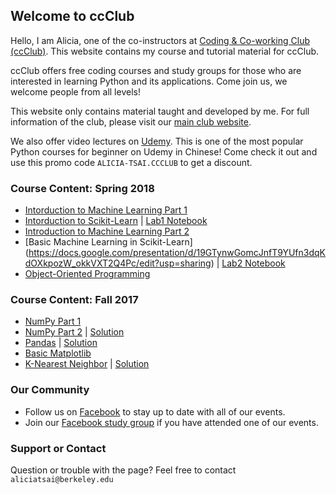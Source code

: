 ## Welcome to ccClub

Hello, I am Alicia, one of the co-instructors at [Coding & Co-working Club (ccClub)](http://www.ccclub.io/home/). This website contains my course and tutorial material for ccClub.

ccClub offers free coding courses and study groups for those who are interested in learning Python and its applications. Come join us, we welcome people from all levels!

This website only contains material taught and developed by me. For full information of the club, please visit our [main club website](http://www.ccclub.io/home/).

We also offer video lectures on [Udemy](https://www.udemy.com/ccclub-python-for-beginners/learn/v4/overview). This is one of the most popular Python courses for beginner on Udemy in Chinese! Come check it out and use this promo code `ALICIA-TSAI.CCCLUB` to get a discount.


### Course Content: Spring 2018
- [Intorduction to Machine Learning Part 1](https://docs.google.com/presentation/d/16E2B-AMawFgMZKgQgIQpQsRn4Qdntxl2HqbnVXlJvmU/edit?usp=sharing)
- [Intorduction to Scikit-Learn](https://docs.google.com/presentation/d/11Jm9NlNcTGdOUOoXrdEElSibEPzoCqkwZIMEX4QNepQ/edit?usp=sharing) \| [Lab1 Notebook](https://github.com/alicia-tsai/ccClub/blob/master/notebooks/Intro_to_Scikit-Learn.ipynb)
- [Introduction to Machine Learning Part 2](https://docs.google.com/presentation/d/1ARMJZCx--3XBp-jZzvMwNYNwxzLaleKx5J7TRbhQz6Y/edit?usp=sharing)
- [Basic Machine Learning in Scikit-Learn] (https://docs.google.com/presentation/d/19GTynwGomcJnfT9YUfn3dqKdOXkpozW_okkVXT2Q4Pc/edit?usp=sharing) \| [Lab2 Notebook](https://github.com/alicia-tsai/ccClub/blob/master/notebooks/Basic_Machine_Learning_With_SKLearn.ipynb)
- [Object-Oriented Programming](https://docs.google.com/presentation/d/1_6iiy1aeynCFbTR5VxFLD6Vh4CV89TAtaV_2dg2wYuQ/edit?usp=sharing)

### Course Content: Fall 2017
- [NumPy Part 1](https://github.com/alicia-tsai/ccClub/blob/master/notebooks/Numpy_01.ipynb)
- [NumPy Part 2](https://github.com/alicia-tsai/ccClub/blob/master/notebooks/NumPy_02.ipynb) \| [Solution](https://github.com/alicia-tsai/ccClub/blob/master/notebooks/NumPy_02_ans.ipynb)
- [Pandas](https://github.com/alicia-tsai/ccClub/blob/master/notebooks/Pandas.ipynb) \| [Solution](https://github.com/alicia-tsai/ccClub/blob/master/notebooks/Pandas_ans.ipynb)
- [Basic Matplotlib](https://github.com/alicia-tsai/ccClub/blob/master/notebooks/Basic_Matplotlib.ipynb)
- [K-Nearest Neighbor](https://github.com/alicia-tsai/ccClub/blob/master/notebooks/KNN.ipynb) \| [Solution](https://github.com/alicia-tsai/ccClub/blob/master/notebooks/KNN_ans.ipynb)

### Our Community

- Follow us on [Facebook](https://www.facebook.com/ccClub-Python%E8%AE%80%E6%9B%B8%E6%9C%83-143844616425619/) to stay up to date with all of our events.
- Join our [Facebook study group](https://www.facebook.com/groups/1972307859754060/) if you have attended one of our events.

### Support or Contact

Question or trouble with the page? Feel free to contact `aliciatsai@berkeley.edu`

